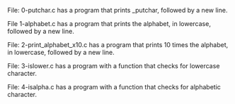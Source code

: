 File: 0-putchar.c has a program that prints _putchar, followed by a new line.

File 1-alphabet.c has a program that prints the alphabet, in lowercase, followed by a new line.

File: 2-print_alphabet_x10.c has a program that prints 10 times the alphabet, in lowercase, followed by a new line.

File: 3-islower.c has a program with a function that checks for lowercase character.

File: 4-isalpha.c has a program with a function that checks for alphabetic character.


